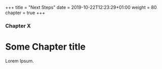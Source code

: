 +++
title = "Next Steps"
date = 2019-10-22T12:23:29+01:00
weight = 80
chapter = true
+++

### Chapter X

# Some Chapter title

Lorem Ipsum.